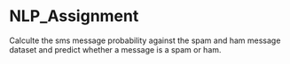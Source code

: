 # NLP_Assignment
Calculte the sms message probability against the spam and ham message dataset and predict whether a message is a spam or ham.

